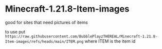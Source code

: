 # Minecraft-1.21.8-Item-images
good for sites that need pictures of items

to use put 
```https://raw.githubusercontent.com/BubblePlayzTHEREAL/Minecraft-1.21.8-Item-images/refs/heads/main/ITEM.png```
where ITEM is the item id
